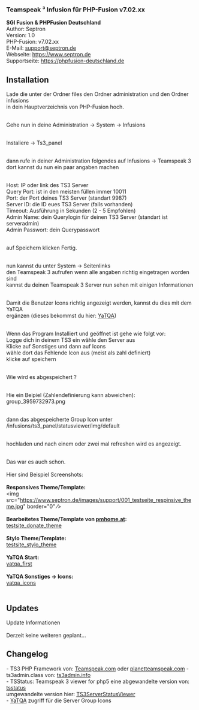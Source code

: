  <h3 class="text-muted">Teamspeak &sup3; Infusion f&uuml;r PHP-Fusion v7.02.xx</h3>
 
<strong>SGI Fusion &amp; PHPFusion Deutschland
</strong><br>Author: Septron
<br>Version: 1.0
<br>PHP-Fusion: v7.02.xx
<br>E-Mail: support@septron.de
<br>Webseite: https://www.septron.de
<br>Supportseite: https://phpfusion-deutschland.de

<h2>Installation</h2>
<p>Lade die unter der Ordner files den Ordner administration und den Ordner infusions<br />
in dein Hauptverzeichnis von PHP-Fusion hoch.<br /><br />

Gehe nun in deine Administration -> System -> Infusions<br /><br />

Instaliere -> Ts3_panel<br /><br />

dann rufe in deiner Administration folgendes auf Infusions -> Teamspeak 3<br />
dort kannst du nun ein paar angaben machen<br /><br />

Host: IP oder link des TS3 Server<br />
Query Port: ist in den meisten f&uuml;llen immer 10011<br />
Port: der Port deines TS3 Server (standart 9987)<br />
Server ID: die ID eues TS3 Server (falls vorhanden)<br />
Timeout: Ausf&uuml;hrung in Sekunden (2 - 5 Empfohlen)<br />
Admin Name: dein Querylogin f&uuml;r deinen TS3 Server (standart ist serveradmin)<br />
Admin Passwort: dein Querypasswort<br /><br />

auf Speichern klicken Fertig.<br /><br />

nun kannst du unter System -> Seitenlinks<br />
den Teamspeak 3 aufrufen wenn alle angaben richtig eingetragen worden sind<br />
kannst du deinen Teamspeak 3 Server nun sehen mit einigen Informationen<br /><br />

Damit die Benutzer Icons richtig angezeigt werden, kannst du dies mit dem YaTQA<br />
erg&auml;nzen (dieses bekommst du hier: <a href="http://addons.teamspeak.com/directory/addon/administration/YaTQA-Query-Admin-Tool-%28German%29.html" target="_blank">YaTQA</a>)<br /><br />

Wenn das Program Installiert und ge&ouml;ffnet ist gehe wie folgt vor:<br />
Logge dich in deinem TS3 ein w&auml;hle den Server aus<br />
Klicke auf Sonstiges und dann auf Icons<br />
w&auml;hle dort das Fehlende Icon aus (meist als zahl definiert)<br />
klicke auf speichern<br /><br />

Wie wird es abgespeichert ?<br /><br />

Hie ein Beipiel (Zahlendefinierung kann abweichen):<br />
group_3959732973.png<br /><br />

dann das abgespeicherte Group Icon unter /infusions/ts3_panel/statusviewer/img/default<br /><br />

hochladen und nach einem oder zwei mal refreshen wird es angezeigt.<br /><br />

Das war es auch schon.<br /><br />
Hier sind Beispiel Screenshots:<br /><br />
<b>Responsives Theme/Template:</b><br />
<img src="https://www.septron.de/images/support/001_testseite_respinsive_theme.jpg" border="0" ⁄><br /><br />
<b>Bearbeitetes Theme/Template von <a href="http://pm-home.at/" target="_blank">pmhome.at</a>:</b><br />
<a href="https://www.septron.de/images/support/002_testsite_coustom_pmhome_theme.jpg" target="_blank">testsite_donate_theme</a><br /><br />
<b>Stylo Theme/Template:</b><br />
<a href="https://www.septron.de/images/support/003_testsite_stylo_theme.jpg" target="_blank">testsite_stylo_theme</a><br /><br />
<b>YaTQA Start:</b><br />
<a href="https://www.septron.de/images/support/004_yatqa_first.jpg" target="_blank">yatqa_first</a><br /><br />
<b>YaTQA Sonstiges -> Icons:</b><br />
<a href="https://www.septron.de/images/support/images/005_yatqa_icons.jpg" target="_blank">yatqa_icons</a><br /><br />
</p>

<h2>Updates</h2>
<p>Update Informationen<br /><br />
Derzeit keine weiteren geplant...
</p>

<h2>Changelog</h2>
<p>- TS3 PHP Framework von: <a href="http://forum.teamspeak.com/threads/54132-API-TS3-PHP-Framework?goto=newpost" target="_blank">Teamspeak.com</a> oder <a href="https://www.planetteamspeak.com/" target="_blank">planetteamspeak.com</a>
- ts3admin.class von: <a href="http://ts3admin.info/" target="_blank">ts3admin.info</a><br />
- TSStatus: Teamspeak 3 viewer for php5 eine abgewandelte version von: <a href="http://tsstatus.sebastien.me/" target="_blank">tsstatus</a><br>umgewandelte version hier: <a href="https://github.com/LeoWinterDE/TS3ServerStatusViewer" target="_blank">TS3ServerStatusViewer</a><br />
- <a href="http://addons.teamspeak.com/directory/addon/administration/YaTQA-Query-Admin-Tool-%28German%29.html" target="_blank">YaTQA</a> zugriff f&uuml;r die Server Group Icons<br />
</p>
